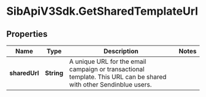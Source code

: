 # SibApiV3Sdk.GetSharedTemplateUrl

## Properties
Name | Type | Description | Notes
------------ | ------------- | ------------- | -------------
**sharedUrl** | **String** | A unique URL for the email campaign or transactional template. This URL can be shared with other Sendinblue users. | 



